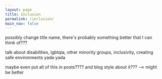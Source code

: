 ```yaml
---
layout: page
title: Inclusion
permalink: /inclusion/
main_nav: false
---
```

possibly change title name, there's probably something better that I can think of???

talk about disabilities, lgbtqia, other minority groups, inclusivity, creating safe environments yada yada

maybe even put all of this in posts???? and blog style about it??? --> might be better
